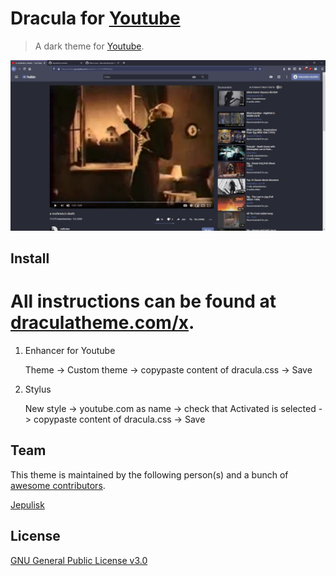 # Dracula for [Youtube](https://www.youtube.com)

> A dark theme for [Youtube](https://www.youtube.com).

![Screenshot](./screenshot.png)

## Install

# All instructions can be found at [draculatheme.com/x](https://draculatheme.com/x).

1. Enhancer for Youtube

    Theme -> Custom theme -> copypaste content of dracula.css -> Save

2. Stylus

    New style -> youtube.com as name -> check that Activated is selected -> copypaste content of dracula.css -> Save

## Team

This theme is maintained by the following person(s) and a bunch of [awesome contributors](https://github.com/dracula/template/graphs/contributors).

[Jepulisk](https://github.com/Jepulisk)

## License

[GNU General Public License v3.0](./LICENSE)